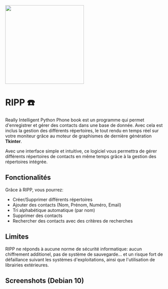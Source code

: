 
<img src="https://user-images.githubusercontent.com/67145585/215285603-1cd1f2cf-fd55-4664-95f7-fea6f3491b34.png" width=250>

# RIPP ☎️

Really Intelligent Python Phone book est un programme qui permet d'enregistrer et gérer des contacts dans une base de donnée.
Avec cela est inclus la gestion des différents répertoires, le tout rendu en temps réel sur votre moniteur grâce au moteur de graphismes de dernière génération **Tkinter**.

Avec une interface simple et intuitive, ce logiciel vous permettra de gérer différents répertoires de contacts en même temps grâce à la gestion des répertoires intégrée.

## Fonctionalités
Grâce à RIPP, vous pourrez:
- Créer/Supprimer différents répertoires
- Ajouter des contacts (Nom, Prénom, Numéro, Email)
- Tri alphabétique automatique (par nom)
- Supprimer des contacts
- Rechercher des contacts avec des critères de recherches

## Limites

RIPP ne réponds à aucune norme de sécurité informatique: aucun chiffrement additionel, pas de système de sauvegarde... et un risque fort de défaillance suivant les systèmes d'exploitations, ainsi que l'utilisation de librairies extérieures.

## Screenshots (Debian 10)
